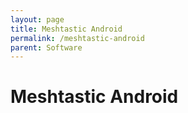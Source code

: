 ```yaml
---
layout: page
title: Meshtastic Android
permalink: /meshtastic-android
parent: Software
---
```


# Meshtastic Android
